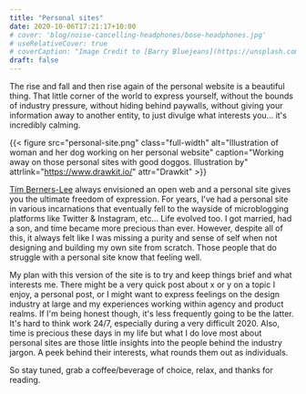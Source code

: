 ```yaml
---
title: "Personal sites"
date: 2020-10-06T17:21:17+10:00
# cover: 'blog/noise-cancelling-headphones/bose-headphones.jpg'
# useRelativeCover: true
# coverCaption: "Image Credit to [Barry Bluejeans](https://unsplash.com/)"
draft: false
---
```


<p class="lead">The rise and fall and then rise again of the personal website is a beautiful thing. That little corner of the world to express yourself, without the bounds of industry pressure, without hiding behind paywalls, without giving your information away to another entity, to just divulge what interests you... it's incredibly calming.</p>

{{< figure src="personal-site.png" class="full-width" alt="Illustration of woman and her dog working on her personal website" caption="Working away on those personal sites with good doggos. Illustration by" attrlink="https://www.drawkit.io/" attr="Drawkit" >}}

<p><a href="https://www.theguardian.com/technology/2019/mar/12/tim-berners-lee-on-30-years-of-the-web-if-we-dream-a-little-we-can-get-the-web-we-want">Tim Berners-Lee</a> always envisioned an open web and a personal site gives you the ultimate freedom of expression. For years, I've had a personal site in various incarnations that eventually fell to the wayside of microblogging platforms like Twitter & Instagram, etc... Life evolved too. I got married, had a son, and time became more precious than ever. However, despite all of this, it always felt like I was missing a purity and sense of self when not designing and building my own site from scratch. Those people that do struggle with a personal site know that feeling well.</p>

<p>My plan with this version of the site is to try and keep things brief and what interests me. There might be a very quick post about x or y on a topic I enjoy, a personal post, or I might want to express feelings on the design industry at large and my experiences working within agency and product realms. If I'm being honest though, it's less frequently going to be the latter. It's hard to think work 24/7, especially during a very difficult 2020. Also, time is precious these days in my life but what I do love most about personal sites are those little insights into the people behind the industry jargon. A peek behind their interests, what rounds them out as individuals.</p>

<p>So stay tuned, grab a coffee/beverage of choice, relax, and thanks for reading.</p>